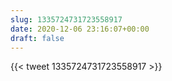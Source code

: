 ```yaml
---
slug: 1335724731723558917
date: 2020-12-06 23:16:07+00:00
draft: false
---
```


{{< tweet 1335724731723558917 >}}
